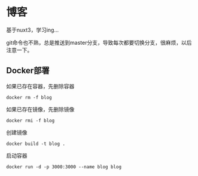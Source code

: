 # 博客

基于nuxt3，学习ing...

git命令也不熟，总是推送到master分支，导致每次都要切换分支，很麻烦，以后注意一下。

## Docker部署

如果已存在容器，先删除容器

```shell
docker rm -f blog
```

如果已存在镜像，先删除镜像

```shell
docker rmi -f blog
```

创建镜像

```shell
docker build -t blog .
```

启动容器

```shell
docker run -d -p 3000:3000 --name blog blog
```